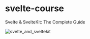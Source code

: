 # svelte-course
 Svelte & SvelteKit: The Complete Guide
 
![svelte_and_sveltekit](https://user-images.githubusercontent.com/60389872/236749906-fe5fcb10-4d5d-46a4-8cb7-736d9456fed1.png)
